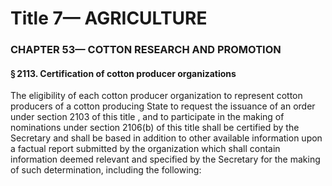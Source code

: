
# Title 7— AGRICULTURE
### CHAPTER 53— COTTON RESEARCH AND PROMOTION
#### § 2113. Certification of cotton producer organizations

The eligibility of each cotton producer organization to represent cotton producers of a cotton producing State to request the issuance of an order under section 2103 of this title , and to participate in the making of nominations under section 2106(b) of this title shall be certified by the Secretary and shall be based in addition to other available information upon a factual report submitted by the organization which shall contain information deemed relevant and specified by the Secretary for the making of such determination, including the following:

